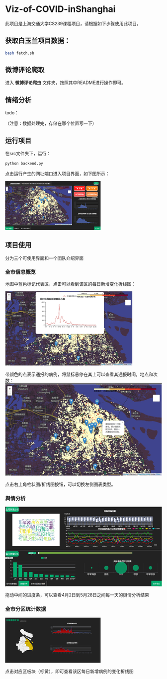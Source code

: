 # Viz-of-COVID-inShanghai

此项目是上海交通大学CS239课程项目，请根据如下步骤使用此项目。



## 获取白玉兰项目数据：

```bash
bash fetch.sh
```



## 微博评论爬取

进入 **微博评论爬虫** 文件夹，按照其中README进行操作即可。



## 情绪分析

todo： 

（注意：数据处理完，存储在哪个位置写一下）



## 运行项目

在src文件夹下，运行：

```bash
python backend.py
```

点击运行产生的网址端口进入项目界面，如下图所示：

<img src=".\src\static\images\1.png" alt="1" style="zoom:30%;" />



## 项目使用

分为三个可使用界面和一个团队介绍界面



### 全市信息概览

地图中蓝色标记代表区，点击可以看到该区的每日新增变化折线图：

<img src=".\src\static\images\2.png" alt="2" style="zoom:40%;" />



带颜色的点表示通报的病例，将鼠标悬停在其上可以查看其通报时间，地点和次数：
<img src=".\src\static\images\3.png" alt="4" style="zoom:80%;" />



点击右上角柱状图/折线图按钮，可以切换左侧图表类型。



### 舆情分析

<img src=".\src\static\images\4.png" alt="4" style="zoom:80%;" />

拖动中间的进度条，可以查看4月2日到5月28日之间每一天的舆情分析结果



### 全市分区统计数据

<img src=".\src\static\images\5.png" alt="5" style="zoom:30%;" />

点击对应区板块（标黄），即可查看该区每日新增病例的变化折线图
